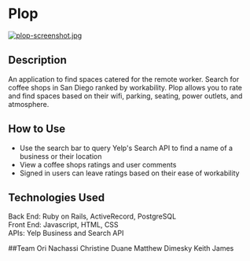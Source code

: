 # Plop

[![plop-screenshot.jpg](https://s24.postimg.org/3ki1ewn8l/plop_screenshot.jpg)](https://postimg.org/image/k89jhei01/)

## Description
An application to find spaces catered for the remote worker. Search for coffee shops in San Diego ranked by workability. Plop allows you to rate and find spaces based on their wifi, parking, seating, power outlets, and atmosphere.

## How to Use
+ Use the search bar to query Yelp's Search API to find a name of a business or their location
+ View a coffee shops ratings and user comments
+ Signed in users can leave ratings based on their ease of workability

## Technologies Used
Back End: Ruby on Rails, ActiveRecord, PostgreSQL  
Front End: Javascript, HTML, CSS  
APIs: Yelp Business and Search API

##Team
Ori Nachassi
Christine Duane
Matthew Dimesky
Keith James  
